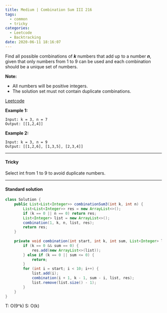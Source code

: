 ```yaml
---
title: Medium | Combination Sum III 216
tags:
  - common
  - tricky
categories:
  - Leetcode
  - Backtracking
date: 2020-06-11 18:16:07
---
```


Find all possible combinations of ***k*** numbers that add up to a number ***n***, given that only numbers from 1 to 9 can be used and each combination should be a unique set of numbers.

**Note:**

- All numbers will be positive integers.
- The solution set must not contain duplicate combinations.

[Leetcode](https://leetcode.com/problems/combination-sum-iii/)

<!--more-->

**Example 1:**

```
Input: k = 3, n = 7
Output: [[1,2,4]]
```

**Example 2:**

```
Input: k = 3, n = 9
Output: [[1,2,6], [1,3,5], [2,3,4]]
```

---

#### Tricky 

Select int from 1 to 9 to avoid duplicate numbers.

---

#### Standard solution  

```java
class Solution {
    public List<List<Integer>> combinationSum3(int k, int n) {
        List<List<Integer>> res = new ArrayList<>();
        if (k == 0 || n == 0) return res;
        List<Integer> list = new ArrayList<>();
        combination(1, k, n, list, res);
        return res;
    }
    
    private void combination(int start, int k, int sum, List<Integer> list, List<List<Integer>> res) {
        if (k == 0 && sum == 0) {
            res.add(new ArrayList<>(list));
        } else if (k == 0 || sum <= 0) {
            return;
        }
        for (int i = start; i < 10; i++) {
            list.add(i);
            combination(i + 1, k - 1, sum - i, list, res);
            list.remove(list.size() - 1);
        }
    }
}
```

T: O(9^k)			S: O(k)

